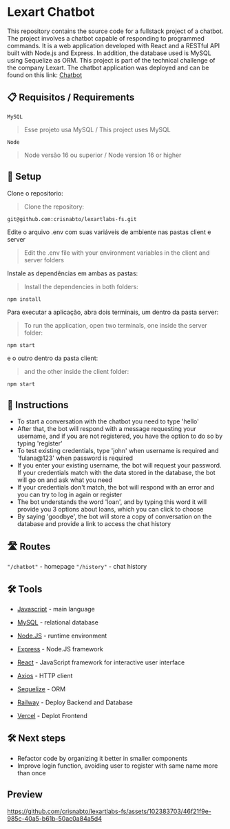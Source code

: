 # Lexart Chatbot

This repository contains the source code for a fullstack project of a chatbot. The project involves a chatbot capable of responding to programmed commands. It is a web application developed with React and a RESTful API built with Node.js and Express. In addition, the database used is MySQL using Sequelize as ORM. This project is part of the technical challenge of the company Lexart. The chatbot application was deployed and can be found on this link: [Chatbot](https://lexartlabs-fs-rwhy.vercel.app/chatbot)

## :clipboard: Requisitos / Requirements
 `MySQL`
> Esse projeto usa MySQL / This project uses MySQL

`Node`
> Node versão 16 ou superior / Node version 16 or higher

## :wrench:  Setup

Clone o repositorio:
> Clone the repository:

```
git@github.com:crisnabto/lexartlabs-fs.git
```
Edite o arquivo .env com suas variáveis de ambiente nas pastas client e server

> Edit the .env file with your environment variables in the client and server folders

Instale as dependências em ambas as pastas:

> Install the dependencies in both folders:

```
npm install
```
Para executar a aplicação, abra dois terminais, um dentro da pasta server:

> To run the application, open two terminals, one inside the server folder:
```
npm start
```

e o outro dentro da pasta client:

> and the other inside the client folder:
```
npm start
```

## :wrench:  Instructions

- To start a conversation with the chatbot you need to type 'hello'
- After that, the bot will respond with a message requesting your username, and if you are not registered, you have the option to do so by typing 'register'
- To test existing credentials, type 'john' when username is required and 'fulana@123' when password is required
- If you enter your existing username, the bot will request your password. If your credentials match with the data stored in the database, the bot will go on and ask what you need
- If your credentials don't match, the bot will respond with an error and you can try to log in again or register
- The bot understands the word 'loan', and by typing this word it will provide you 3 options about loans, which you can click to choose
- By saying 'goodbye', the bot will store a copy of conversation on the database and provide a link to access the chat history

## :motorway:  Routes

`"/chatbot"` - homepage
`"/history"` - chat history

## :hammer_and_wrench: Tools

- [Javascript](https://javascript.com) - main language

- [MySQL](https://mysql.com) - relational database

- [Node.JS](https://nodejs.org/en/) - runtime environment

- [Express](https://expressjs.com) - Node.JS framework

- [React](https://reactjs.org/) - JavaScript framework for interactive user interface

- [Axios](https://axios-http.com/ptbr/docs/intro) - HTTP client
  
- [Sequelize](https://sequelize.org) - ORM
  
- [Railway](https://railway.app/) - Deploy Backend and Database

- [Vercel](https://vercel.com/) - Deplot Frontend

## :hammer_and_wrench: Next steps

- Refactor code by organizing it better in smaller components
- Improve login function, avoiding user to register with same name more than once

## Preview

https://github.com/crisnabto/lexartlabs-fs/assets/102383703/46f21f9e-985c-40a5-b61b-50ac0a84a5d4






